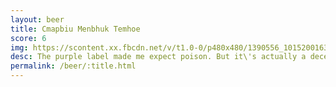```yaml
---
layout: beer
title: Cmapbiu Menbhuk Temhoe
score: 6
img: https://scontent.xx.fbcdn.net/v/t1.0-0/p480x480/1390556_10152001638343745_1466512598_n.jpg?oh=0d167b80cb5a0d68b2d15ce97fcddb91&oe=583AE1E6
desc: The purple label made me expect poison. But it\'s actually a decent beer
permalink: /beer/:title.html
---
```

